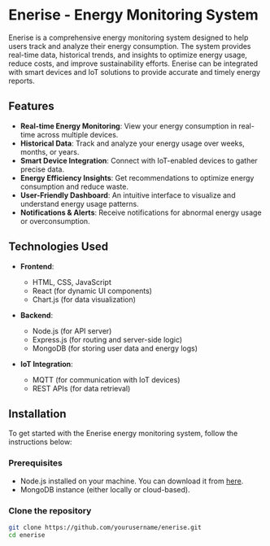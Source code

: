 # Enerise - Energy Monitoring System

Enerise is a comprehensive energy monitoring system designed to help users track and analyze their energy consumption. The system provides real-time data, historical trends, and insights to optimize energy usage, reduce costs, and improve sustainability efforts. Enerise can be integrated with smart devices and IoT solutions to provide accurate and timely energy reports.

## Features

- **Real-time Energy Monitoring**: View your energy consumption in real-time across multiple devices.
- **Historical Data**: Track and analyze your energy usage over weeks, months, or years.
- **Smart Device Integration**: Connect with IoT-enabled devices to gather precise data.
- **Energy Efficiency Insights**: Get recommendations to optimize energy consumption and reduce waste.
- **User-Friendly Dashboard**: An intuitive interface to visualize and understand energy usage patterns.
- **Notifications & Alerts**: Receive notifications for abnormal energy usage or overconsumption.

## Technologies Used

- **Frontend**:
  - HTML, CSS, JavaScript
  - React (for dynamic UI components)
  - Chart.js (for data visualization)
  
- **Backend**:
  - Node.js (for API server)
  - Express.js (for routing and server-side logic)
  - MongoDB (for storing user data and energy logs)

- **IoT Integration**:
  - MQTT (for communication with IoT devices)
  - REST APIs (for data retrieval)

## Installation

To get started with the Enerise energy monitoring system, follow the instructions below:

### Prerequisites

- Node.js installed on your machine. You can download it from [here](https://nodejs.org/).
- MongoDB instance (either locally or cloud-based).

### Clone the repository

```bash
git clone https://github.com/yourusername/enerise.git
cd enerise
